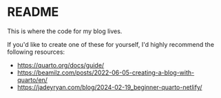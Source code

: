 # README

This is where the code for my blog lives.

If you'd like to create one of these for yourself, I'd highly recommend the following resources:

- https://quarto.org/docs/guide/
- https://beamilz.com/posts/2022-06-05-creating-a-blog-with-quarto/en/
- https://jadeyryan.com/blog/2024-02-19_beginner-quarto-netlify/
